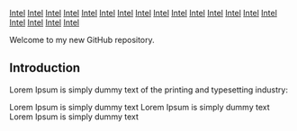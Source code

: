 
[Intel](https://docs.github.com/) 
[Intel](https://docs.github.com/) 
[Intel](https://docs.github.com/) 
[Intel](https://docs.github.com/) 
[Intel](https://docs.github.com/) 
[Intel](https://docs.github.com/) 
[Intel](https://docs.github.com/) 
[Intel](https://docs.github.com/) 
[Intel](https://docs.github.com/) 
[Intel](https://docs.github.com/) 
[Intel](https://docs.github.com/) 
[Intel](https://docs.github.com/) 
[Intel](https://docs.github.com/) 
[Intel](https://docs.github.com/) 
[Intel](https://docs.github.com/) 
[Intel](https://docs.github.com/) 
[Intel](https://docs.github.com/) 
[Intel](https://docs.github.com/) 
[Intel](https://docs.github.com/) 

Welcome to my new GitHub repository.

## Introduction

Lorem Ipsum is simply dummy text of the printing and typesetting industry:

Lorem Ipsum is simply dummy text
Lorem Ipsum is simply dummy text
Lorem Ipsum is simply dummy text
